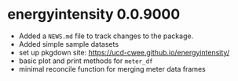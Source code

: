 # energyintensity 0.0.9000

* Added a `NEWS.md` file to track changes to the package.
* Added simple sample datasets
* set up pkgdown site: https://ucd-cwee.github.io/energyintensity/
* basic plot and print methods for `meter_df`
* minimal reconcile function for merging meter data frames
